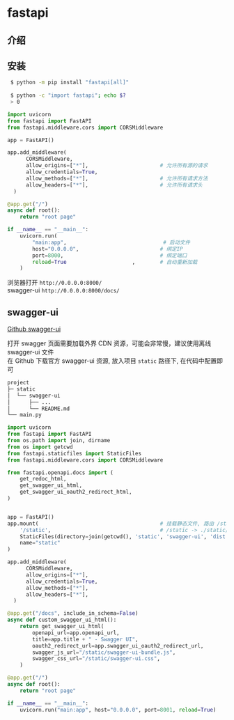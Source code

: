 <!--
 * @Author       : facsert
 * @Date         : 2023-10-28 14:52:02
 * @LastEditTime : 2023-11-06 08:34:45
 * @Description  : edit description
-->

# fastapi

## 介绍

## 安装

```bash
 $ python -m pip install "fastapi[all]"
 
 $ python -c "import fastapi"; echo $?
 > 0
```

```py
import uvicorn
from fastapi import FastAPI
from fastapi.middleware.cors import CORSMiddleware

app = FastAPI()

app.add_middleware(
      CORSMiddleware,
      allow_origins=["*"],                       # 允许所有源的请求
      allow_credentials=True,
      allow_methods=["*"],                       # 允许所有请求方法
      allow_headers=["*"],                       # 允许所有请求头
  )

@app.get("/")
async def root():
    return "root page"

if __name__ == "__main__":
    uvicorn.run(
        "main:app",                               # 启动文件
        host="0.0.0.0",                          # 绑定IP
        port=8000,                               # 绑定端口
        reload=True                     ,        # 自动重新加载
    )
```

浏览器打开   `http://0.0.0.0:8000/`  
swagger-ui  `http://0.0.0.0:8000/docs/`

## swagger-ui

[Github swagger-ui](https://github.com/swagger-api/swagger-ui.git)

打开 swagger 页面需要加载外界 CDN 资源，可能会非常慢，建议使用离线 swagger-ui 文件  
在 Github 下载官方 swagger-ui 资源, 放入项目 `static` 路径下, 在代码中配置即可  

```bash
project
├─ static
│  └── swagger-ui
│      ├── ...
│      └── README.md
└── main.py
```

```py
import uvicorn
from fastapi import FastAPI
from os.path import join, dirname
from os import getcwd
from fastapi.staticfiles import StaticFiles
from fastapi.middleware.cors import CORSMiddleware

from fastapi.openapi.docs import (
    get_redoc_html,
    get_swagger_ui_html,
    get_swagger_ui_oauth2_redirect_html,
)


app = FastAPI()
app.mount(                                       # 挂载静态文件, 路由 /static 和本地 swagger-ui 文件夹 对应
    '/static',                                   # /static -> ./static/swagger-ui/dist
    StaticFiles(directory=join(getcwd(), 'static', 'swagger-ui', 'dist')),
    name="static"
)

app.add_middleware(
      CORSMiddleware,
      allow_origins=["*"],  
      allow_credentials=True,
      allow_methods=["*"],  
      allow_headers=["*"],  
  )

@app.get("/docs", include_in_schema=False)
async def custom_swagger_ui_html():
    return get_swagger_ui_html(
        openapi_url=app.openapi_url,
        title=app.title + " - Swagger UI",
        oauth2_redirect_url=app.swagger_ui_oauth2_redirect_url,
        swagger_js_url="/static/swagger-ui-bundle.js",
        swagger_css_url="/static/swagger-ui.css",
    )

@app.get("/")
async def root():
    return "root page"

if __name__ == "__main__":
    uvicorn.run("main:app", host="0.0.0.0", port=8001, reload=True)
```
